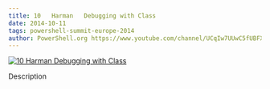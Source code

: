 ```yaml
---
title: 10   Harman   Debugging with Class
date: 2014-10-11
tags: powershell-summit-europe-2014
author: PowerShell.org https://www.youtube.com/channel/UCqIw7UUwC5fUBFXYX68aMrQ
---
```


[![10   Harman   Debugging with Class](https://i2.ytimg.com/vi/Iw3vzEUE1J8/hqdefault.jpg "10   Harman   Debugging with Class")](https://www.youtube.com/watch?v=Iw3vzEUE1J8)

Description
